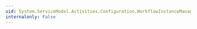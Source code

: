 ```yaml
---
uid: System.ServiceModel.Activities.Configuration.WorkflowInstanceManagementElement
internalonly: False
---
```

